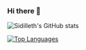 ### Hi there 👋

![Sidilleth's GitHub stats](https://github-readme-stats.vercel.app/api?username=sidilleth&show_icons=true&theme=radical)

[![Top Languages](https://github-readme-stats.vercel.app/api/top-langs/?username=sidilleth&layout=compact)](https://github.com/sidilleth)
